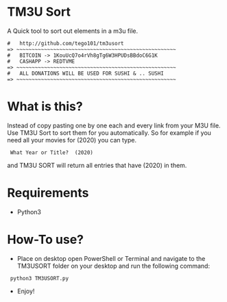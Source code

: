 
#   TM3U Sort    
A Quick tool to sort out elements in a m3u file.
~~~~~~~~~~~~~~~~~~~~~~~~~~~~~~~~~~~~~~~~~~~~~~~~~~~~~~~
#   http://github.com/tego101/tm3usort
=> ~~~~~~~~~~~~~~~~~~~~~~~~~~~~~~~~~~~~~~~~~~~~~~~~~~~~
#   BITCOIN -> 1KouUcQ7o4rVh8gTg6W3HPUDsBBdoC6G1K
#   CASHAPP -> REDTVME
=> ~~~~~~~~~~~~~~~~~~~~~~~~~~~~~~~~~~~~~~~~~~~~~~~~~~~~
#   ALL DONATIONS WILL BE USED FOR SUSHI & .. SUSHI 
=> ~~~~~~~~~~~~~~~~~~~~~~~~~~~~~~~~~~~~~~~~~~~~~~~~~~~~
~~~~~~~~~~~~~~~~~~~~~~~~~~~~~~~~~~~~~~~~~~~~~~~~~~~~~~~
# What is this?
Instead of copy pasting one by one each and every link from your M3U file. Use TM3U Sort to sort them for you automatically. 
So for example if you need all your movies for (2020) you can type.
~~~~~~~~~~~~~~~~~~~~~~~~~~~~~~~~~~~~~~~~~~~~~~~~~~~~~~
 What Year or Title?  (2020)
~~~~~~~~~~~~~~~~~~~~~~~~~~~~~~~~~~~~~~~~~~~~~~~~~~~~~~
and TM3U SORT will return all entries that have (2020) in them.
# Requirements
 * Python3
 
#  How-To use?
 * Place on desktop open PowerShell or Terminal and navigate to the TM3USORT folder on your desktop and run the following command:
~~~~~~~~~~~~~~~~~~~~~~~~~~~~~~~~~~~~~~~~~~~~~~~~~~~~
 python3 TM3USORT.py
~~~~~~~~~~~~~~~~~~~~~~~~~~~~~~~~~~~~~~~~~~~~~~~~~~~~
 * Enjoy!
